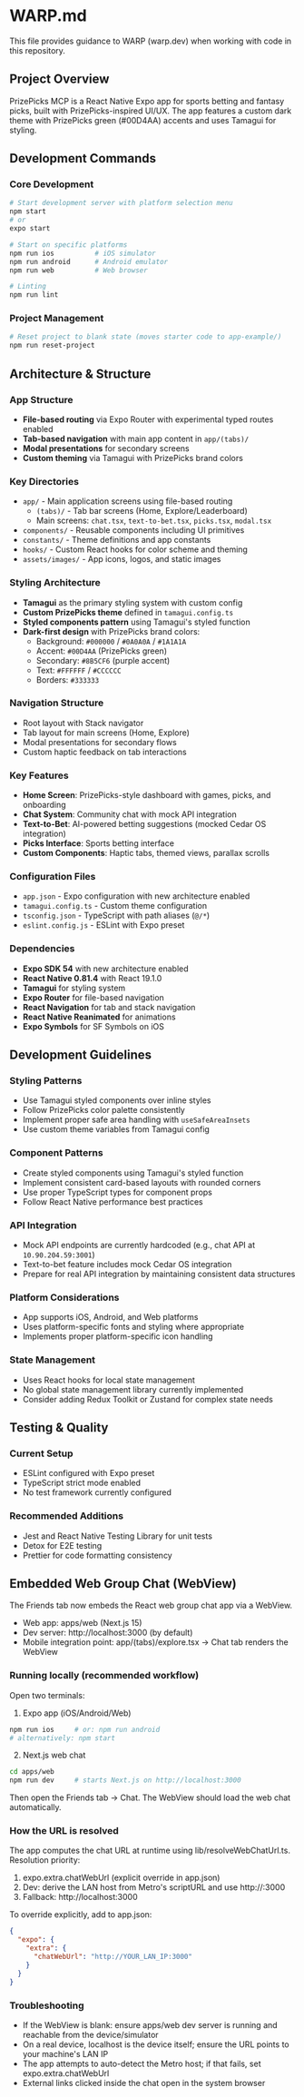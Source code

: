 # WARP.md

This file provides guidance to WARP (warp.dev) when working with code in this repository.

## Project Overview

PrizePicks MCP is a React Native Expo app for sports betting and fantasy picks, built with PrizePicks-inspired UI/UX. The app features a custom dark theme with PrizePicks green (#00D4AA) accents and uses Tamagui for styling.

## Development Commands

### Core Development
```bash
# Start development server with platform selection menu
npm start
# or
expo start

# Start on specific platforms
npm run ios          # iOS simulator
npm run android      # Android emulator
npm run web          # Web browser

# Linting
npm run lint
```

### Project Management
```bash
# Reset project to blank state (moves starter code to app-example/)
npm run reset-project
```

## Architecture & Structure

### App Structure
- **File-based routing** via Expo Router with experimental typed routes enabled
- **Tab-based navigation** with main app content in `app/(tabs)/`
- **Modal presentations** for secondary screens
- **Custom theming** via Tamagui with PrizePicks brand colors

### Key Directories
- `app/` - Main application screens using file-based routing
  - `(tabs)/` - Tab bar screens (Home, Explore/Leaderboard)
  - Main screens: `chat.tsx`, `text-to-bet.tsx`, `picks.tsx`, `modal.tsx`
- `components/` - Reusable components including UI primitives
- `constants/` - Theme definitions and app constants
- `hooks/` - Custom React hooks for color scheme and theming
- `assets/images/` - App icons, logos, and static images

### Styling Architecture
- **Tamagui** as the primary styling system with custom config
- **Custom PrizePicks theme** defined in `tamagui.config.ts`
- **Styled components pattern** using Tamagui's styled function
- **Dark-first design** with PrizePicks brand colors:
  - Background: `#000000` / `#0A0A0A` / `#1A1A1A`
  - Accent: `#00D4AA` (PrizePicks green)
  - Secondary: `#8B5CF6` (purple accent)
  - Text: `#FFFFFF` / `#CCCCCC`
  - Borders: `#333333`

### Navigation Structure
- Root layout with Stack navigator
- Tab layout for main screens (Home, Explore)
- Modal presentations for secondary flows
- Custom haptic feedback on tab interactions

### Key Features
- **Home Screen**: PrizePicks-style dashboard with games, picks, and onboarding
- **Chat System**: Community chat with mock API integration
- **Text-to-Bet**: AI-powered betting suggestions (mocked Cedar OS integration)
- **Picks Interface**: Sports betting interface
- **Custom Components**: Haptic tabs, themed views, parallax scrolls

### Configuration Files
- `app.json` - Expo configuration with new architecture enabled
- `tamagui.config.ts` - Custom theme configuration
- `tsconfig.json` - TypeScript with path aliases (`@/*`)
- `eslint.config.js` - ESLint with Expo preset

### Dependencies
- **Expo SDK 54** with new architecture enabled
- **React Native 0.81.4** with React 19.1.0
- **Tamagui** for styling system
- **Expo Router** for file-based navigation
- **React Navigation** for tab and stack navigation
- **React Native Reanimated** for animations
- **Expo Symbols** for SF Symbols on iOS

## Development Guidelines

### Styling Patterns
- Use Tamagui styled components over inline styles
- Follow PrizePicks color palette consistently
- Implement proper safe area handling with `useSafeAreaInsets`
- Use custom theme variables from Tamagui config

### Component Patterns
- Create styled components using Tamagui's styled function
- Implement consistent card-based layouts with rounded corners
- Use proper TypeScript types for component props
- Follow React Native performance best practices

### API Integration
- Mock API endpoints are currently hardcoded (e.g., chat API at `10.90.204.59:3001`)
- Text-to-bet feature includes mock Cedar OS integration
- Prepare for real API integration by maintaining consistent data structures

### Platform Considerations
- App supports iOS, Android, and Web platforms
- Uses platform-specific fonts and styling where appropriate
- Implements proper platform-specific icon handling

### State Management
- Uses React hooks for local state management
- No global state management library currently implemented
- Consider adding Redux Toolkit or Zustand for complex state needs

## Testing & Quality

### Current Setup
- ESLint configured with Expo preset
- TypeScript strict mode enabled
- No test framework currently configured

### Recommended Additions
- Jest and React Native Testing Library for unit tests
- Detox for E2E testing
- Prettier for code formatting consistency

## Embedded Web Group Chat (WebView)

The Friends tab now embeds the React web group chat app via a WebView.

- Web app: apps/web (Next.js 15)
- Dev server: http://localhost:3000 (by default)
- Mobile integration point: app/(tabs)/explore.tsx → Chat tab renders the WebView

### Running locally (recommended workflow)

Open two terminals:

1) Expo app (iOS/Android/Web)

```bash
npm run ios     # or: npm run android
# alternatively: npm start
```

2) Next.js web chat

```bash
cd apps/web
npm run dev     # starts Next.js on http://localhost:3000
```

Then open the Friends tab → Chat. The WebView should load the web chat automatically.

### How the URL is resolved

The app computes the chat URL at runtime using lib/resolveWebChatUrl.ts. Resolution priority:

1. expo.extra.chatWebUrl (explicit override in app.json)
2. Dev: derive the LAN host from Metro's scriptURL and use http://<host>:3000
3. Fallback: http://localhost:3000

To override explicitly, add to app.json:

```json
{
  "expo": {
    "extra": {
      "chatWebUrl": "http://YOUR_LAN_IP:3000"
    }
  }
}
```

### Troubleshooting
- If the WebView is blank: ensure apps/web dev server is running and reachable from the device/simulator
- On a real device, localhost is the device itself; ensure the URL points to your machine's LAN IP
- The app attempts to auto-detect the Metro host; if that fails, set expo.extra.chatWebUrl
- External links clicked inside the chat open in the system browser
